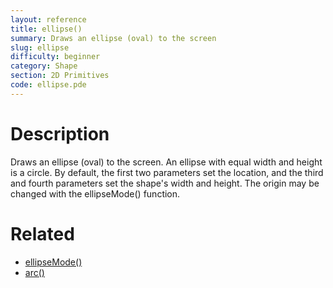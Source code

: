 ```yaml
---
layout: reference
title: ellipse()
summary: Draws an ellipse (oval) to the screen
slug: ellipse
difficulty: beginner
category: Shape
section: 2D Primitives
code: ellipse.pde
---
```


# Description

Draws an ellipse (oval) to the screen. An ellipse with equal width and height is a circle. By default, the first two parameters set the location, and the third and fourth parameters set the shape's width and height. The origin may be changed with the ellipseMode() function.
# Related

- [ellipseMode()](ellipsemode.html)
- [arc()](arc.html)
